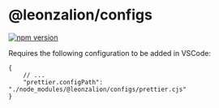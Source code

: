 # @leonzalion/configs

[![npm version](https://img.shields.io/npm/v/@leonzalion/configs)](https://npmjs.com/package/@leonzalion/configs)

Requires the following configuration to be added in VSCode: 
```jsonc
{
	// ...
	"prettier.configPath": "./node_modules/@leonzalion/configs/prettier.cjs"
}
```
